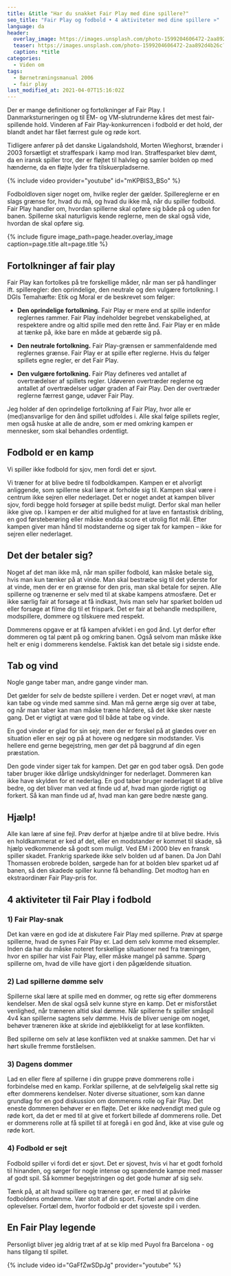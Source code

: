 ```yaml
---
title: &title "Har du snakket Fair Play med dine spillere?"
seo_title: "Fair Play og fodbold • 4 aktiviteter med dine spillere »"
language: da
header:
  overlay_image: https://images.unsplash.com/photo-1599204606472-2aa892d4b26c?ixid=MnwxMjA3fDB8MHxzZWFyY2h8Nnx8c29jY2VyJTIwcGxheXxlbnwwfHwwfHw%3D&ixlib=rb-1.2.1&auto=format&fit=crop&h=600&w=1200&q=10
  teaser: https://images.unsplash.com/photo-1599204606472-2aa892d4b26c?ixid=MnwxMjA3fDB8MHxzZWFyY2h8Nnx8c29jY2VyJTIwcGxheXxlbnwwfHwwfHw%3D&ixlib=rb-1.2.1&auto=format&fit=crop&h=300&w=400&q=10
  caption: *title
categories:
  - Viden om
tags:
  - Børnetræningsmanual 2006
  - fair play
last_modified_at: 2021-04-07T15:16:02Z
---
```


Der er mange definitioner og fortolkninger af Fair Play. I Danmarksturneringen og til EM- og VM-slutrunderne kåres det mest fair-spillende hold. Vinderen af Fair Play-konkurrencen i fodbold er det hold, der blandt andet har fået færrest gule og røde kort.

Tidligere anfører på det danske Ligalandshold, Morten Wieghorst, brænder i 2003 forsætligt et straffespark i kamp mod Iran. Straffesparket blev dømt, da en iransk spiller tror, der er fløjtet til halvleg og samler bolden op med hænderne, da en fløjte lyder fra tilskuerpladserne.

{% include video provider="youtube" id="mKPBIS3_BSo" %}

Fodboldloven siger noget om, hvilke regler der gælder. Spillereglerne er en slags grænse for, hvad du må, og hvad du ikke må, når du spiller fodbold. Fair Play handler om, hvordan spillerne skal opføre sig både på og uden for banen. Spillerne skal naturligvis kende reglerne, men de skal også vide, hvordan de skal opføre sig.

{% include figure image_path=page.header.overlay_image caption=page.title alt=page.title %}

## Fortolkninger af fair play

Fair Play kan fortolkes på tre forskellige måder, når man ser på handlinger ift. spilleregler: den oprindelige, den neutrale og den vulgære fortolkning. I DGIs Temahæfte: Etik og Moral er de beskrevet som følger:

- **Den oprindelige fortolkning.** Fair Play er mere end at spille indenfor reglernes rammer. Fair Play indeholder begrebet venskabelighed, at respektere andre og altid spille med den rette ånd. Fair Play er en måde at tænke på, ikke bare en måde at gebærde sig på.

- **Den neutrale fortolkning.** Fair Play-grænsen er sammenfaldende med reglernes grænse. Fair Play er at spille efter reglerne. Hvis du følger spillets egne regler, er det Fair Play.

- **Den vulgære fortolkning.** Fair Play defineres ved antallet af overtrædelser af spillets regler. Udøveren overtræder reglerne og antallet af overtrædelser udgør graden af Fair Play. Den der overtræder reglerne færrest gange, udøver Fair Play.

Jeg holder af den oprindelige fortolkning af Fair Play, hvor alle er (med)ansvarlige for den ånd spillet udfoldes i. Alle skal følge spillets regler, men også huske at alle de andre, som er med omkring kampen er mennesker, som skal behandles ordentligt.

## Fodbold er en kamp

Vi spiller ikke fodbold for sjov, men fordi det er sjovt.

Vi træner for at blive bedre til fodboldkampen. Kampen er et alvorligt anliggende, som spillerne skal lære at forholde sig til. Kampen skal være i centrum ikke sejren eller nederlaget. Det er noget andet at kampen bliver sjov, fordi begge hold forsøger at spille bedst muligt. Derfor skal man heller ikke give op. I kampen er der altid mulighed for at lave en fantastisk dribling, en god førsteberøring eller måske endda score et utrolig flot mål. Efter kampen giver man hånd til modstanderne og siger tak for kampen – ikke for sejren eller nederlaget.

## Det der betaler sig?

Noget af det man ikke må, når man spiller fodbold, kan måske betale sig, hvis man kun tænker på at vinde. Man skal bestræbe sig til det yderste for at vinde, men der er en grænse for den pris, man skal betale for sejren. Alle spillerne og trænerne er selv med til at skabe kampens atmosfære. Det er ikke særlig fair at forsøge at få indkast, hvis man selv har sparket bolden ud eller forsøge at filme dig til et frispark. Det er fair at behandle medspillere, modspillere, dommere og tilskuere med respekt.

Dommerens opgave er at få kampen afviklet i en god ånd. Lyt derfor efter dommeren og tal pænt på og omkring banen. Også selvom man måske ikke helt er enig i dommerens kendelse. Faktisk kan det betale sig i sidste ende.

## Tab og vind

Nogle gange taber man, andre gange vinder man.

Det gælder for selv de bedste spillere i verden. Det er noget vrøvl, at man kan tabe og vinde med samme sind. Man må gerne ærge sig over at tabe, og når man taber kan man måske træne hårdere, så det ikke sker næste gang. Det er vigtigt at være god til både at tabe og vinde.

En god vinder er glad for sin sejr, men der er forskel på at glædes over en situation eller en sejr og på at hovere og nedgøre sin modstander. Vis hellere end gerne begejstring, men gør det på baggrund af din egen præstation.

Den gode vinder siger tak for kampen. Det gør en god taber også. Den gode taber bruger ikke dårlige undskyldninger for nederlaget. Dommeren kan ikke have skylden for et nederlag. En god taber bruger nederlaget til at blive bedre, og det bliver man ved at finde ud af, hvad man gjorde rigtigt og forkert. Så kan man finde ud af, hvad man kan gøre bedre næste gang.

## Hjælp!

Alle kan lære af sine fejl. Prøv derfor at hjælpe andre til at blive bedre. Hvis en holdkammerat er ked af det, eller en modstander er kommet til skade, så hjælp vedkommende så godt som muligt. Ved EM i 2000 blev en fransk spiller skadet. Frankrig sparkede ikke selv bolden ud af banen. Da Jon Dahl Thomassen erobrede bolden, sørgede han for at bolden blev sparket ud af banen, så den skadede spiller kunne få behandling. Det modtog han en ekstraordinær Fair Play-pris for.

## 4 aktiviteter til Fair Play i fodbold

### 1) Fair Play-snak

Det kan være en god ide at diskutere Fair Play med spillerne. Prøv at spørge spillerne, hvad de synes Fair Play er. Lad dem selv komme med eksempler. Inden da har du måske noteret forskellige situationer ned fra træningen, hvor en spiller har vist Fair Play, eller måske mangel på samme. Spørg spillerne om, hvad de ville have gjort i den pågældende situation.

### 2) Lad spillerne dømme selv

Spillerne skal lære at spille med en dommer, og rette sig efter dommerens kendelser. Men de skal også selv kunne styre en kamp. Det er misforstået venlighed, når træneren altid skal dømme. Når spillerne fx spiller småspil 4v4 kan spillerne sagtens selv dømme. Hvis de bliver uenige om noget, behøver træneren ikke at skride ind øjeblikkeligt for at løse konflikten.

Bed spillerne om selv at løse konflikten ved at snakke sammen. Det har vi hørt skulle fremme forståelsen.

### 3) Dagens dommer

Lad en eller flere af spillerne i din gruppe prøve dommerens rolle i forbindelse med en kamp. Forklar spillerne, at de selvfølgelig skal rette sig efter dommerens kendelser. Noter diverse situationer, som kan danne grundlag for en god diskussion om dommerens rolle og Fair Play. Det eneste dommeren behøver er en fløjte. Det er ikke nødvendigt med gule og røde kort, da det er med til at give et forkert billede af dommerens rolle. Det er dommerens rolle at få spillet til at foregå i en god ånd, ikke at vise gule og røde kort.

### 4) Fodbold er sejt

Fodbold spiller vi fordi det er sjovt. Det er sjovest, hvis vi har et godt forhold til hinanden, og sørger for nogle intense og spændende kampe med masser af godt spil. Så kommer begejstringen og det gode humør af sig selv.

Tænk på, at alt hvad spillere og trænere gør, er med til at påvirke fodboldens omdømme. Vær stolt af din sport. Fortæl andre om dine oplevelser. Fortæl dem, hvorfor fodbold er det sjoveste spil i verden.

## En Fair Play legende

Personligt bliver jeg aldrig træt af at se klip med Puyol fra Barcelona - og hans tilgang til spillet.

{% include video id="GaFfZwSDpJg" provider="youtube" %}
